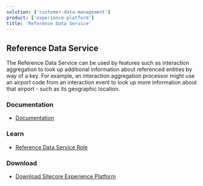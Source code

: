 ```yaml
---
solution: ['customer-data-management']
product: ['experience-platform']
title: 'Reference Data Service'
---
```


## Reference Data Service
The Reference Data Service can be used by features such as interaction aggregation to look up additional information about referenced entities by way of a key. For example, an interaction aggregation processor might use an airport code from an interaction event to look up more information about that airport - such as its geographic location.

### Documentation
- [Documentation](https://doc.sitecore.com/en/developers/101/sitecore-experience-platform/reference-data-service.html)

### Learn
- [Reference Data Service Role](https://doc.sitecore.com/en/developers/101/platform-administration-and-architecture/reference-data-service.html)

### Download
- [Download Sitecore Experience Platform](https://dev.sitecore.net/Downloads/Sitecore_Experience_Platform.aspx)